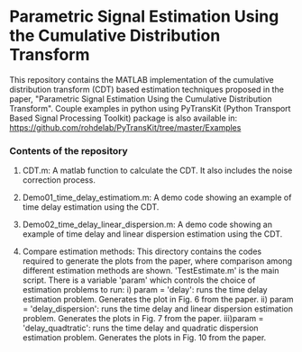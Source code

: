 # Parametric Signal Estimation Using the Cumulative Distribution Transform
This repository contains the MATLAB implementation of the cumulative distribution transform (CDT) based estimation techniques proposed in the paper, "Parametric Signal Estimation Using the Cumulative Distribution Transform".
Couple examples in python using PyTransKit (Python Transport Based Signal Processing Toolkit) package is also available in: https://github.com/rohdelab/PyTransKit/tree/master/Examples

### Contents of the repository

1. CDT.m: A matlab function to calculate the CDT. It also includes the noise correction process.

2. Demo01_time_delay_estimatiom.m: A demo code showing an example of time delay estimation using the CDT.

3. Demo02_time_delay_linear_dispersion.m: A demo code showing an example of time delay and linear dispersion estimation using the CDT.

4. Compare estimation methods: This directory contains the codes required to generate the plots from the paper, where comparison among different estimation methods are shown. 'TestEstimate.m' is the main script. There is a variable 'param' which controls the choice of estimation problems to run:
  i)  param = 'delay': runs the time delay estimation problem. Generates the plot in Fig. 6 from the paper.
  ii) param = 'delay_dispersion': runs the time delay and linear dispersion estimation problem. Generates the plots in Fig. 7 from the paper.
  iii)param = 'delay_quadtratic': runs the time delay and quadratic dispersion estimation problem. Generates the plots in Fig. 10 from the paper.
